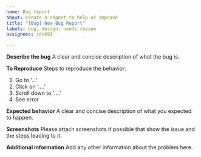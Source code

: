 ```yaml
---
name: Bug report
about: Create a report to help us improve
title: "[Bug] New Bug Report"
labels: bug, design, needs review
assignees: jds691

---
```


**Describe the bug**
A clear and concise description of what the bug is.

**To Reproduce**
Steps to reproduce the behavior:
1. Go to '...'
2. Click on '....'
3. Scroll down to '....'
4. See error

**Expected behavior**
A clear and concise description of what you expected to happen.

**Screenshots**
Please attach screenshots if possible that show the issue and the steps leading to it.

**Additional information**
Add any other information about the problem here.
